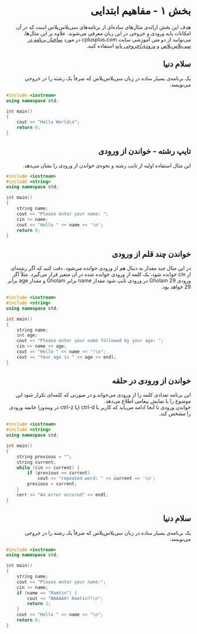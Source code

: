 
<div dir="rtl">
	<h1>بخش ۱ - مفاهیم ابتدایی</h1>
	<p>هدف این بخش ارائه‌ی مثال‌های ساده‌ای از برنامه‌های سی‌پلاس‌پلاس است که در آن امکانات پایه ورودی و خروجی در این زبان معرفی می‌شوند. علاوه بر این مثال‌ها، می‌توانید از دو متن آموزشی سایت cplusplus.com در مورد <a href="http://www.cplusplus.com/doc/tutorial/program_structure/">ساختار برنامه در سی‌پلاس‌پلاس</a> و <a href="http://www.cplusplus.com/doc/tutorial/basic_io/">ورودی/خروجی پایه</a> استفاده کنید.</p>
</div>
		<div dir="rtl"><h2>سلام دنیا</h2>
<p>
یک برنامه‌ی بسیار ساده در زبان سی‌پلاس‌پلاس که صرفاً یک رشته را در خروجی می‌نویسد.
</p>
</div>

```c++
#include <iostream>
using namespace std;

int main()
{
	cout << "Hello World\n";
	return 0;
}
```

<div dir="rtl"><h2>تایپ رشته - خواندن از ورودی</h2>
<p>
این مثال استفاده اولیه از تایپ رشته و نحوه‌ی خواندن از ورودی را نشان می‌دهد.
</p>
</div>

```c++
#include <iostream>
#include <string>
using namespace std;

int main()
{
	string name;
	cout << "Please enter your name: ";
	cin >> name;
	cout << "Hello " << name << '\n';
	return 0;
}
```

<div dir="rtl"><h2>خواندن چند قلم از ورودی</h2>
<p>
در این مثال چند مقدار به دنبال هم از ورودی خوانده می‌شود. دقت کنید که اگر رشته‌ای از cin خوانده شود، یک کلمه از ورودی خوانده شده در آن متغیر قرار می‌گیرد. مثلاً اگر ورودی Gholam 29 در ورودی تایپ شود مقدار name برابر Gholam و مقدار age برابر 29 خواهد بود.
</p>
</div>

```c++
#include <iostream>
#include <string>
using namespace std;

int main()
{
	string name;
	int age;
	cout << "Please enter your name followed by your age: ";
	cin >> name >> age;
	cout << "Hello " << name << "!\n";
	cout << "Your age is " << age << endl;
}
```

<div dir="rtl"><h2>خواندن از ورودی در حلقه</h2>
<p>
این برنامه تعدادی کلمه را از ورودی می‌خواند و در صورتی که کلمه‌ای تکرار شود این موضوع را با نمایش پیغامی اطلاع می‌دهد.<br/>خواندن ورودی تا آنجا ادامه می‌یابد که کاربر با ctrl-d (یا ctrl-z در ویندوز) خاتمه ورودی را مشخص کند.
</p>
</div>

```c++
#include <iostream>
#include <string>
using namespace std;

int main()
{
	string previous = "";
	string current;
	while (cin >> current) {
		if (previous == current)
			cout << "repeated word: " << current << '\n';
		previous = current;
	}
	cerr << "An error occured" << endl;
}
```

<div dir="rtl"><h2>سلام دنیا</h2>
<p>
یک برنامه‌ی بسیار ساده در زبان سی‌پلاس‌پلاس که صرفاً یک رشته را در خروجی می‌نویسد.
</p>
</div>

```c++
#include <iostream>
using namespace std;

int main()
{
	string name;
	cout << "Please enter your name:";
	cin >> name;
	if (name == "Ramtin") {
		cout << "NAAAAH! Ramtin?!\n";
		return 1;
	}
	cout << "Hello " << name << "\n";
	return 0;
}
```


